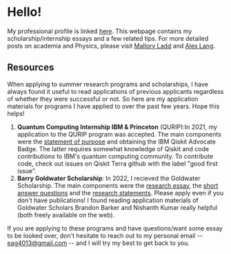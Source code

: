 # Hello!
My professional profile is linked [here](https://www.linkedin.com/in/eeshgupta/). This webpage contains my scholarship/internship essays and a few related tips. For more detailed posts on academia and Physics, please visit [Mallory Ladd](http://www.malloryladd.com/) and [Alex Lang](https://www.alexhunterlang.com/home).

## Resources
When applying to summer research programs and scholarships, I have always found it useful to read applications of previous applicants regardless of whether they were successful or not. So here are my application materials for programs I have applied to over the past few years. Hope this helps!

1. **Quantum Computing Internship IBM & Princeton** (QURIP):In 2021, my application to the QURIP program was accepted. The main components were the [statement of purpose](https://github.com/EeshGupta/eeshgupta.github.io/blob/main/documents/Statement_of_Purpose_QURIP.pdf) and obtaining the IBM Qiskit Advocate Badge. The latter requires somewhat knowledge of Qiskit and code contributions to IBM's quantum computing community. To contribute code, check out issues on Qiskit Terra github with the label "good first issue".
2. **Barry Goldwater Scholarship**: In 2022, I recieved the Goldwater Scholarship. The main components were the [research essay](https://github.com/EeshGupta/eeshgupta.github.io/blob/main/documents/2022_Research_Essay_Goldwater.pdf), the [short answer questions](https://github.com/EeshGupta/eeshgupta.github.io/blob/main/documents/Short_Answer_Questions_Goldwater.pdf) and the [research statements](https://github.com/EeshGupta/eeshgupta.github.io/blob/main/documents/Research_Statements_Goldwater.pdf). Please apply even if you don't have publications! I found reading application materials of Goldwater Scholars Brandon Barker and Nishanth Kumar really helpful (both freely available on the web). 

If you are applying to these programs and have questions/want some essay to be looked over, don't hesitate to reach out to my personal email -- eag4013@gmail.com -- and I will try my best to get back to you. 

